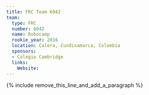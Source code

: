 ```yaml
---
title: FRC Team 6042
team:
  type: FRC
  number: 6042
  name: Robocamp
  rookie_year: 2016
  location: Calera, Cundinamarca, Colombia
  sponsors:
  - Colegio Cambridge
  links:
    Website:
---
```


{% include remove_this_line_and_add_a_paragraph %}